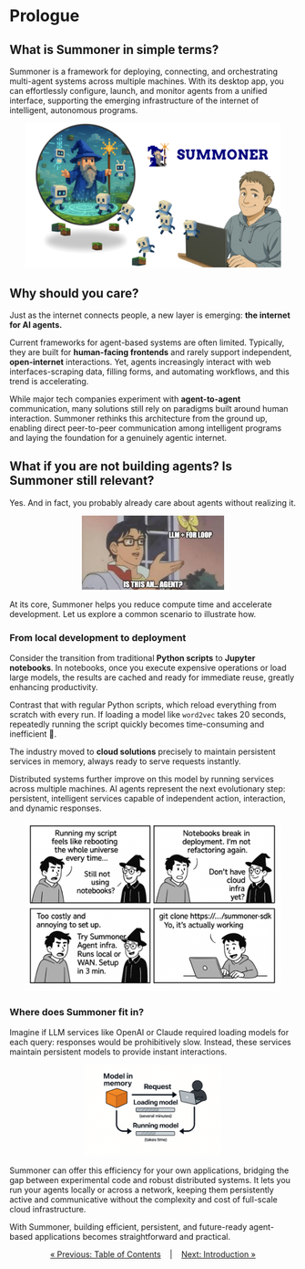 # Prologue

## What is Summoner in simple terms? 

<!-- <span style="position: relative; top: -6px; font-size: 0.9em;"><em><u>Covers</u></em></span>&nbsp;  ![](https://progress-bar.xyz/20) -->

Summoner is a framework for deploying, connecting, and orchestrating multi-agent systems across multiple machines. With its desktop app, you can effortlessly configure, launch, and monitor agents from a unified interface, supporting the emerging infrastructure of the internet of intelligent, autonomous programs.

<p align="center">
<img width="450px" src="assets/img/summoner_user.png" />
</p>


## Why should you care? 

<!-- <span style="position: relative; top: -6px; font-size: 0.9em;"><em><u>Covers</u></em></span>&nbsp;  ![](https://progress-bar.xyz/55) -->

Just as the internet connects people, a new layer is emerging: **the internet for AI agents.**

Current frameworks for agent-based systems are often limited. Typically, they are built for **human-facing frontends** and rarely support independent, **open-internet** interactions. Yet, agents increasingly interact with web interfaces-scraping data, filling forms, and automating workflows, and this trend is accelerating.

While major tech companies experiment with **agent-to-agent** communication, many solutions still rely on paradigms built around human interaction. Summoner rethinks this architecture from the ground up, enabling direct peer-to-peer communication among intelligent programs and laying the foundation for a genuinely agentic internet.


## What if you are not building agents? Is Summoner still relevant? 

Yes. And in fact, you probably already care about agents without realizing it.

<p align="center">
<img width="250px" src="assets/img/meme_agent_1.jpeg" />
</p>

At its core, Summoner helps you reduce compute time and accelerate development. Let us explore a common scenario to illustrate how.


### From local development to deployment 

<!-- <span style="position: relative; top: -6px; font-size: 0.9em;"><em><u>Covers</u></em></span>&nbsp; ![](https://progress-bar.xyz/80) -->

Consider the transition from traditional **Python scripts** to **Jupyter notebooks**. In notebooks, once you execute expensive operations or load large models, the results are cached and ready for immediate reuse, greatly enhancing productivity.

Contrast that with regular Python scripts, which reload everything from scratch with every run. If loading a model like `word2vec` takes 20 seconds, repeatedly running the script quickly becomes time-consuming and inefficient 🫠.

The industry moved to **cloud solutions** precisely to maintain persistent services in memory, always ready to serve requests instantly.

Distributed systems further improve on this model by running services across multiple machines. AI agents represent the next evolutionary step: persistent, intelligent services capable of independent action, interaction, and dynamic responses.

<p align="center">
<img width="450px" src="assets/comics/why_summoner.png" />
</p>


### Where does Summoner fit in? 

<!-- <span style="position: relative; top: -6px; font-size: 0.9em;"><em><u>Covers</u></em></span>&nbsp; ![](https://progress-bar.xyz/100) -->

Imagine if LLM services like OpenAI or Claude required loading models for each query: responses would be prohibitively slow. Instead, these services maintain persistent models to provide instant interactions.

<p align="center">
<img width="240px" src="assets/img/upload_time.png" />
</p>

Summoner can offer this efficiency for your own applications, bridging the gap between experimental code and robust distributed systems. It lets you run your agents locally or across a network, keeping them persistently active and communicative without the complexity and cost of full-scale cloud infrastructure.

With Summoner, building efficient, persistent, and future-ready agent-based applications becomes straightforward and practical.


<p align="center">
<a href="README.md">&laquo; Previous: Table of Contents</a> &nbsp;&nbsp;&nbsp;|&nbsp;&nbsp;&nbsp; <a href="introduction/index.md">Next: Introduction &raquo;</a>
</p>